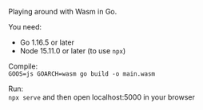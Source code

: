 Playing around with Wasm in Go.  

You need:
* Go 1.16.5 or later  
* Node 15.11.0 or later (to use ``npx``)

Compile:  
```GOOS=js GOARCH=wasm go build -o main.wasm```

Run:  
```npx serve``` and then open localhost:5000 in your browser

